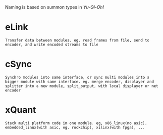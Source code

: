 
Naming is based on summon types in *Yu-Gi-Oh!* 

# eLink
    Transfer data between modules. eg. read frames from file, send to encoder, and write encoded streams to file
# cSync
    Synchro modules into same interface, or sync multi modules into a bigger module with same interface. eg. merge encoder, displayer and splitter into a new module, split_output, with local displayer or net encoder
# xQuant
    Stack multi platform code in one module. eg, x86_linux(no asic), embedded_linux(with asic, eg. rockchip), xilinx(with fpga), ...
